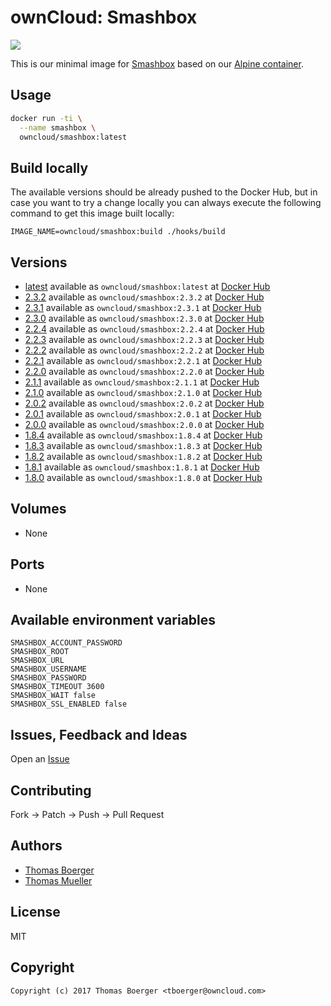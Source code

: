 # ownCloud: Smashbox

[![](https://images.microbadger.com/badges/image/owncloud/smashbox.svg)](https://microbadger.com/images/owncloud/smashbox "Get your own image badge on microbadger.com")

This is our minimal image for [Smashbox](https://github.com/owncloud/smashbox) based on our [Alpine container](https://registry.hub.docker.com/u/owncloud/alpine/).


## Usage

```bash
docker run -ti \
  --name smashbox \
  owncloud/smashbox:latest
```


## Build locally

The available versions should be already pushed to the Docker Hub, but in case you want to try a change locally you can always execute the following command to get this image built locally:

```
IMAGE_NAME=owncloud/smashbox:build ./hooks/build
```


## Versions

* [latest](https://github.com/owncloud-docker/smashbox/tree/master) available as ```owncloud/smashbox:latest``` at [Docker Hub](https://registry.hub.docker.com/u/owncloud/smashbox/)
* [2.3.2](https://github.com/owncloud-docker/smashbox/tree/2.3.2) available as ```owncloud/smashbox:2.3.2``` at [Docker Hub](https://registry.hub.docker.com/u/owncloud/smashbox/)
* [2.3.1](https://github.com/owncloud-docker/smashbox/tree/2.3.1) available as ```owncloud/smashbox:2.3.1``` at [Docker Hub](https://registry.hub.docker.com/u/owncloud/smashbox/)
* [2.3.0](https://github.com/owncloud-docker/smashbox/tree/2.3.0) available as ```owncloud/smashbox:2.3.0``` at [Docker Hub](https://registry.hub.docker.com/u/owncloud/smashbox/)
* [2.2.4](https://github.com/owncloud-docker/smashbox/tree/2.2.4) available as ```owncloud/smashbox:2.2.4``` at [Docker Hub](https://registry.hub.docker.com/u/owncloud/smashbox/)
* [2.2.3](https://github.com/owncloud-docker/smashbox/tree/2.2.3) available as ```owncloud/smashbox:2.2.3``` at [Docker Hub](https://registry.hub.docker.com/u/owncloud/smashbox/)
* [2.2.2](https://github.com/owncloud-docker/smashbox/tree/2.2.2) available as ```owncloud/smashbox:2.2.2``` at [Docker Hub](https://registry.hub.docker.com/u/owncloud/smashbox/)
* [2.2.1](https://github.com/owncloud-docker/smashbox/tree/2.2.1) available as ```owncloud/smashbox:2.2.1``` at [Docker Hub](https://registry.hub.docker.com/u/owncloud/smashbox/)
* [2.2.0](https://github.com/owncloud-docker/smashbox/tree/2.2.0) available as ```owncloud/smashbox:2.2.0``` at [Docker Hub](https://registry.hub.docker.com/u/owncloud/smashbox/)
* [2.1.1](https://github.com/owncloud-docker/smashbox/tree/2.1.1) available as ```owncloud/smashbox:2.1.1``` at [Docker Hub](https://registry.hub.docker.com/u/owncloud/smashbox/)
* [2.1.0](https://github.com/owncloud-docker/smashbox/tree/2.1.0) available as ```owncloud/smashbox:2.1.0``` at [Docker Hub](https://registry.hub.docker.com/u/owncloud/smashbox/)
* [2.0.2](https://github.com/owncloud-docker/smashbox/tree/2.0.2) available as ```owncloud/smashbox:2.0.2``` at [Docker Hub](https://registry.hub.docker.com/u/owncloud/smashbox/)
* [2.0.1](https://github.com/owncloud-docker/smashbox/tree/2.0.1) available as ```owncloud/smashbox:2.0.1``` at [Docker Hub](https://registry.hub.docker.com/u/owncloud/smashbox/)
* [2.0.0](https://github.com/owncloud-docker/smashbox/tree/2.0.0) available as ```owncloud/smashbox:2.0.0``` at [Docker Hub](https://registry.hub.docker.com/u/owncloud/smashbox/)
* [1.8.4](https://github.com/owncloud-docker/smashbox/tree/1.8.4) available as ```owncloud/smashbox:1.8.4``` at [Docker Hub](https://registry.hub.docker.com/u/owncloud/smashbox/)
* [1.8.3](https://github.com/owncloud-docker/smashbox/tree/1.8.3) available as ```owncloud/smashbox:1.8.3``` at [Docker Hub](https://registry.hub.docker.com/u/owncloud/smashbox/)
* [1.8.2](https://github.com/owncloud-docker/smashbox/tree/1.8.2) available as ```owncloud/smashbox:1.8.2``` at [Docker Hub](https://registry.hub.docker.com/u/owncloud/smashbox/)
* [1.8.1](https://github.com/owncloud-docker/smashbox/tree/1.8.1) available as ```owncloud/smashbox:1.8.1``` at [Docker Hub](https://registry.hub.docker.com/u/owncloud/smashbox/)
* [1.8.0](https://github.com/owncloud-docker/smashbox/tree/1.8.0) available as ```owncloud/smashbox:1.8.0``` at [Docker Hub](https://registry.hub.docker.com/u/owncloud/smashbox/)


## Volumes

* None


## Ports

* None


## Available environment variables

```
SMASHBOX_ACCOUNT_PASSWORD
SMASHBOX_ROOT
SMASHBOX_URL
SMASHBOX_USERNAME
SMASHBOX_PASSWORD
SMASHBOX_TIMEOUT 3600
SMASHBOX_WAIT false
SMASHBOX_SSL_ENABLED false
```


## Issues, Feedback and Ideas

Open an [Issue](https://github.com/owncloud-docker/smashbox/issues)


## Contributing

Fork -> Patch -> Push -> Pull Request


## Authors

* [Thomas Boerger](https://github.com/tboerger)
* [Thomas Mueller](https://github.com/DeepDiver1975)


## License

MIT


## Copyright

```
Copyright (c) 2017 Thomas Boerger <tboerger@owncloud.com>
```
